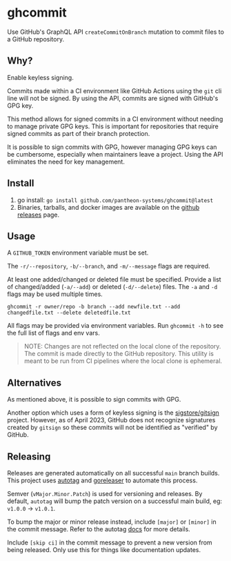 # ghcommit

Use GitHub's GraphQL API `createCommitOnBranch` mutation to commit files to a GitHub repository.

## Why?

Enable keyless signing.

Commits made within a CI environment like GitHub Actions using the `git` cli line will not
be signed. By using the API, commits are signed with GitHub's GPG key.

This method allows for signed commits in a CI environment without needing to manage private
GPG keys. This is important for repositories that require signed commits as part of their
branch protection.

It is possible to sign commits with GPG, however managing GPG keys can be cumbersome,
especially when maintainers leave a project. Using the API eliminates the need for key management.

## Install

1. go install: `go install github.com/pantheon-systems/ghcommit@latest`
2. Binaries, tarballs, and docker images are available on the [github releases](https://github.com/planetscale/ghcommit/releases) page.

## Usage

A `GITHUB_TOKEN` environment variable must be set.

The `-r/--repository`, `-b/--branch`, and `-m/--message` flags are required.

At least one added/changed or deleted file must be specified. Provide a list of changed/added (`-a/--add`) or deleted (`-d/--delete`) files.
The `-a` and `-d` flags may be used multiple times.

```console
ghcommit -r owner/repo -b branch --add newfile.txt --add changedfile.txt --delete deletedfile.txt
```

All flags may be provided via environment variables. Run `ghcommit -h` to see the full list of flags and env vars.

> NOTE: Changes are not reflected on the local clone of the repository. The commit is made directly to the GitHub repository.
> This utility is meant to be run from CI pipelines where the local clone is ephemeral.

## Alternatives

As mentioned above, it is possible to sign commits with GPG.

Another option which uses a form of keyless signing is the [sigstore/gitsign](https://github.com/sigstore/gitsign)
project.  However, as of April 2023, GitHub does not recognize signatures created by `gitsign` so
these commits will not be identified as "verified" by GitHub.

## Releasing

Releases are generated automatically on all successful `main` branch builds. This project uses
[autotag](https://github.com/pantheon-systems/autotag) and [goreleaser](https://goreleaser.com/) to
automate this process.

Semver (`vMajor.Minor.Patch`) is used for versioning and releases. By default, `autotag` will bump the
patch version on a successful main build, eg: `v1.0.0` -> `v1.0.1`.

To bump the major or minor release instead, include `[major]` or `[minor]` in the commit message.
Refer to the autotag [docs](https://github.com/pantheon-systems/autotag#incrementing-major-and-minor-versions)
for more details.

Include `[skip ci]` in the commit message to prevent a new version from being released. Only use this
for things like documentation updates.
